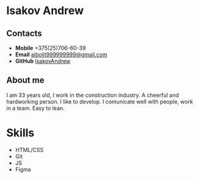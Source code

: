 # **Isakov Andrew**

## **Contacts**

- **Mobile** +375(25)706-60-39
- **Email** aibolit999999999@gmail.com
- **GitHub** [IsakovAndrew](https://github.com/IsakovAndrew)

## **About me**

I am 33 years old, I work in the construction industry. A cheerful and hardworking person. I like to develop. I comunicate well with people, work in a team. Easy to lean.

# **Skills**

- HTML/CSS
- Git
- JS
- Figma
